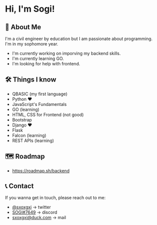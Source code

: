 # Hi, I'm Sogi! 


## 🚀 About Me
I'm a civil engineer by education but I am passionate about programming. I'm in my sophomore year.

* I'm currently working on imporving my backend skills.
* I'm currently learning GO.
* I'm looking for help with frontend.


## 🛠 Things I know
* QBASIC (my first language)
* Python ❤️
* JavaScript's Fundamentals
* GO (learning)
* HTML, CSS for Frontend (not good)
* Bootstrap
* Django ❤️
* Flask
* Falcon (learning)
* REST APIs (learning)

## 🗺️ Roadmap

- https://roadmap.sh/backend

## 📞 Contact

If you wanna get in touch, please reach out to me:
* [@sxoxgxi](https://twitter.com/sxoxgxi) -> twitter
* [SOGI#7649](https://discord.gg/5S6cdn8Dnd) -> discord
* sxoxgxi@duck.com -> mail
